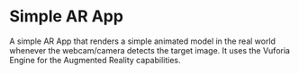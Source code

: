# Simple AR App
 A simple AR App that renders a simple animated model in the real world whenever the webcam/camera detects the target image. It uses the Vuforia Engine for the Augmented Reality capabilities.
